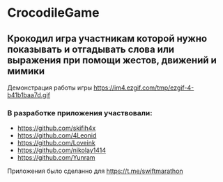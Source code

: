 # CrocodileGame

## Крокодил игра участникам которой нужно показывать и отгадывать слова или выражения при помощи жестов, движений и мимики
Демонстрация работы игры https://im4.ezgif.com/tmp/ezgif-4-b41b1baa7d.gif


### В разработке приложения участвовали:
- https://github.com/skifih4x
- https://github.com/4Leonid
- https://github.com/Loveink
- https://github.com/nikolay1414
- https://github.com/Yunram

Приложения было сделанно для https://t.me/swiftmarathon
